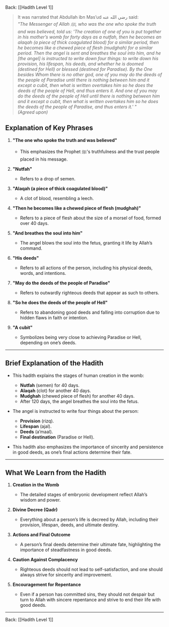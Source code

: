 Back: [[Hadith Level 1]]

> It was narrated that Abdullah ibn Mas’ud رضي الله عنه said:  
> *"The Messenger of Allah ﷺ, who was the one who spoke the truth and was believed, told us: 'The creation of one of you is put together in his mother’s womb for forty days as a nutfah, then he becomes an alaqah (a piece of thick coagulated blood) for a similar period, then he becomes like a chewed piece of flesh (mudghah) for a similar period. Then the angel is sent and breathes the soul into him, and he [the angel] is instructed to write down four things: to write down his provision, his lifespan, his deeds, and whether he is doomed (destined for Hell) or blessed (destined for Paradise). By the One besides Whom there is no other god, one of you may do the deeds of the people of Paradise until there is nothing between him and it except a cubit, then what is written overtakes him so he does the deeds of the people of Hell, and thus enters it. And one of you may do the deeds of the people of Hell until there is nothing between him and it except a cubit, then what is written overtakes him so he does the deeds of the people of Paradise, and thus enters it.' "*  
> *(Agreed upon)*  

## Explanation of Key Phrases
1. **"The one who spoke the truth and was believed"**  
   - This emphasizes the Prophet ﷺ's truthfulness and the trust people placed in his message.  

2. **"Nutfah"**  
   - Refers to a drop of semen.  

3. **"Alaqah (a piece of thick coagulated blood)"**  
   - A clot of blood, resembling a leech.  

4. **"Then he becomes like a chewed piece of flesh (mudghah)"**  
   - Refers to a piece of flesh about the size of a morsel of food, formed over 40 days.  

5. **"And breathes the soul into him"**  
   - The angel blows the soul into the fetus, granting it life by Allah’s command.  

6. **"His deeds"**  
   - Refers to all actions of the person, including his physical deeds, words, and intentions.  

7. **"May do the deeds of the people of Paradise"**  
   - Refers to outwardly righteous deeds that appear as such to others.  

8. **"So he does the deeds of the people of Hell"**  
   - Refers to abandoning good deeds and falling into corruption due to hidden flaws in faith or intention.  

9. **"A cubit"**  
   - Symbolizes being very close to achieving Paradise or Hell, depending on one’s deeds.  

---

## Brief Explanation of the Hadith
- This hadith explains the stages of human creation in the womb:  
  - **Nutfah** (semen) for 40 days.  
  - **Alaqah** (clot) for another 40 days.  
  - **Mudghah** (chewed piece of flesh) for another 40 days.  
  - After 120 days, the angel breathes the soul into the fetus.  

- The angel is instructed to write four things about the person:  
  - **Provision** (rizq).  
  - **Lifespan** (ajal).  
  - **Deeds** (a’maal).  
  - **Final destination** (Paradise or Hell).  

- This hadith also emphasizes the importance of sincerity and persistence in good deeds, as one’s final actions determine their fate.  

---

## What We Learn from the Hadith
1. **Creation in the Womb**  
   - The detailed stages of embryonic development reflect Allah’s wisdom and power.  

2. **Divine Decree (Qadr)**  
   - Everything about a person’s life is decreed by Allah, including their provision, lifespan, deeds, and ultimate destiny.  

3. **Actions and Final Outcome**  
   - A person’s final deeds determine their ultimate fate, highlighting the importance of steadfastness in good deeds.  

4. **Caution Against Complacency**  
   - Righteous deeds should not lead to self-satisfaction, and one should always strive for sincerity and improvement.  

5. **Encouragement for Repentance**  
   - Even if a person has committed sins, they should not despair but turn to Allah with sincere repentance and strive to end their life with good deeds.  

---

Back: [[Hadith Level 1]]